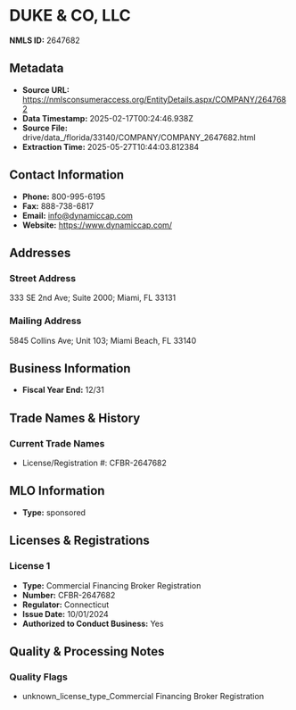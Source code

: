 # DUKE & CO, LLC

**NMLS ID:** 2647682

## Metadata
- **Source URL:** https://nmlsconsumeraccess.org/EntityDetails.aspx/COMPANY/2647682
- **Data Timestamp:** 2025-02-17T00:24:46.938Z
- **Source File:** drive/data_/florida/33140/COMPANY/COMPANY_2647682.html
- **Extraction Time:** 2025-05-27T10:44:03.812384

## Contact Information
- **Phone:** 800-995-6195
- **Fax:** 888-738-6817
- **Email:** info@dynamiccap.com
- **Website:** https://www.dynamiccap.com/

## Addresses
### Street Address
333 SE 2nd Ave; Suite 2000; Miami, FL 33131

### Mailing Address
5845 Collins Ave; Unit 103; Miami Beach, FL 33140

## Business Information
- **Fiscal Year End:** 12/31

## Trade Names & History
### Current Trade Names
- License/Registration #: CFBR-2647682

## MLO Information
- **Type:** sponsored

## Licenses & Registrations

### License 1
- **Type:** Commercial Financing Broker Registration
- **Number:** CFBR-2647682
- **Regulator:** Connecticut
- **Issue Date:** 10/01/2024
- **Authorized to Conduct Business:** Yes

## Quality & Processing Notes
### Quality Flags
- unknown_license_type_Commercial Financing Broker Registration
